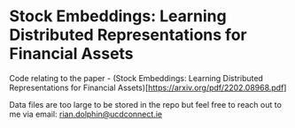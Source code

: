 # Stock Embeddings: Learning Distributed Representations for Financial Assets

Code relating to the paper - (Stock Embeddings: Learning Distributed Representations for Financial Assets)[https://arxiv.org/pdf/2202.08968.pdf]

Data files are too large to be stored in the repo but feel free to reach out to me via email: rian.dolphin@ucdconnect.ie
